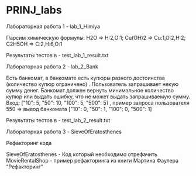 # PRINJ_labs

Лабораторная работа 1 - lab_1_Himiya

Парсим химическую формулы:  H2O => H:2,O:1; Cu(OH)2 => Cu:1,O:2,H:2; C2H5OH => C:2,H:6,O:1

Результаты тестов в - test_lab_1_result.txt





Лабораторная работа 2 - lab_2_Bank

Есть банкомат, в банкомате есть купюры разного достоинства (количество купюр ограничено) . Пользователь запрашивает некую сумму денег. Банкомат должен вернуть минимальное количество купюр или выдать ошибку, что не может выдать запрашиваемую сумму. Вход: ["10": 5, "50": 10, "100": 5, "500": 5] , пример запроса пользователя 550 => вывод банкомата  ["10": 0,  "50": 1, "100": 0, "500": 1]

Результаты тестов в - test_lab_2_result.txt







Лабораторная работа 3 - SieveOfEratosthenes

Рефакторинг кода

SieveOfEratosthenes - Код который необходимо отрефачить
MovieRentalShop - пример рефакторинга из книги Мартина Фаулера "Рефакторинг"